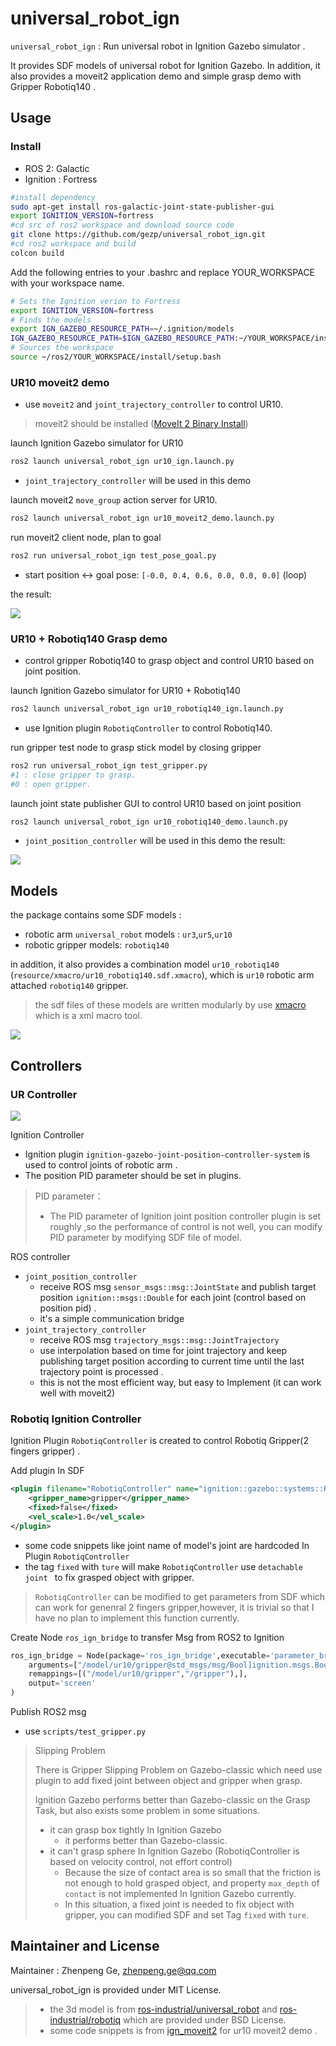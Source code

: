 # universal_robot_ign

 `universal_robot_ign`  : Run universal robot  in Ignition Gazebo simulator . 

It provides SDF models of universal robot for Ignition Gazebo. In addition, it also provides a moveit2 application demo and simple  grasp demo with Gripper Robotiq140 . 

## Usage

### Install

* ROS 2: Galactic
* Ignition : Fortress 

```bash
#install dependency
sudo apt-get install ros-galactic-joint-state-publisher-gui
export IGNITION_VERSION=fortress
#cd src of ros2 workspace and download source code
git clone https://github.com/gezp/universal_robot_ign.git
#cd ros2 workspace and build
colcon build
```

Add the following entries to your .bashrc and replace YOUR_WORKSPACE with your workspace name.
```bash
# Sets the Ignition verion to Fortress
export IGNITION_VERSION=fortress
# Finds the models
export IGN_GAZEBO_RESOURCE_PATH=~/.ignition/models
IGN_GAZEBO_RESOURCE_PATH=$IGN_GAZEBO_RESOURCE_PATH:~/YOUR_WORKSPACE/install/universal_robot_ign/share/universal_robot_ign/resource/models
# Sources the workspace
source ~/ros2/YOUR_WORKSPACE/install/setup.bash
```

###  UR10 moveit2 demo

* use  `moveit2` and `joint_trajectory_controller` to control UR10.

> moveit2 should be installed ([MoveIt 2 Binary Install](https://moveit.ros.org/install-moveit2/binary/))

launch Ignition Gazebo simulator for UR10 

```bash
ros2 launch universal_robot_ign ur10_ign.launch.py 
```

* `joint_trajectory_controller` will be used in this demo

launch moveit2 `move_group` action server for UR10.

```bash
ros2 launch universal_robot_ign ur10_moveit2_demo.launch.py 
```

run moveit2  client node, plan to goal

```bash
ros2 run universal_robot_ign test_pose_goal.py
```

* start position <-> goal pose:  `[-0.0, 0.4, 0.6, 0.0, 0.0, 0.0]`  (loop)

the result:

![](doc/imgs/ur10_moveit2_demo.gif)

### UR10 + Robotiq140 Grasp demo

* control gripper Robotiq140  to grasp object and control UR10  based on joint  position.

launch Ignition Gazebo simulator for UR10  + Robotiq140

```bash
ros2 launch universal_robot_ign ur10_robotiq140_ign.launch.py 
```

*  use  Ignition plugin `RobotiqController` to control Robotiq140.

run gripper test node to grasp stick model by closing gripper 

```bash
ros2 run universal_robot_ign test_gripper.py 
#1 : close gripper to grasp.
#0 : open gripper.
```

launch joint state publisher GUI to control UR10 based on joint position

```bash
ros2 launch universal_robot_ign ur10_robotiq140_demo.launch.py
```

*  `joint_position_controller` will be used in this demo
the result:

![](doc/imgs/ur10_robotiq140_grasp_demo.png)

## Models

the package contains some SDF models :

* robotic arm `universal_robot` models : `ur3`,`ur5`,`ur10` 
* robotic gripper models: `robotiq140 `

in addition, it also provides a combination model `ur10_robotiq140` (`resource/xmacro/ur10_robotiq140.sdf.xmacro`), which  is `ur10` robotic arm attached `robotiq140` gripper.

> the sdf files of these models are written modularly by use [xmacro](https://github.com/gezp/xmacro) which is a xml macro tool.

![](doc/imgs/ur10_robotiq140.png)

## Controllers

### UR Controller

![](doc/imgs/controller_struture.png)

Ignition Controller

* Ignition plugin `ignition-gazebo-joint-position-controller-system` is used to control joints of robotic arm .
* The position PID parameter should be set in plugins.

>  PID parameter：
>
> * The PID parameter of Ignition joint position controller plugin is set roughly ,so the performance of control is not well, you can modify PID parameter by modifying SDF file of model.

ROS controller

* `joint_position_controller` 
  *  receive ROS msg `sensor_msgs::msg::JointState` and publish target position `ignition::msgs::Double` for each joint (control based on position pid) . 
  * it's a simple communication bridge 
* `joint_trajectory_controller` 
  * receive ROS msg `trajectory_msgs::msg::JointTrajectory`
  * use interpolation based on time for joint trajectory and  keep publishing target position according to current time until the last trajectory point is processed .
  * this is not the most efficient way, but easy to Implement (it can work well with moveit2)

### Robotiq Ignition Controller

Ignition Plugin `RobotiqController`  is created to control Robotiq  Gripper(2 fingers gripper) . 

Add plugin In SDF

```xml
<plugin filename="RobotiqController" name="ignition::gazebo::systems::RobotiqController">
	<gripper_name>gripper</gripper_name>
    <fixed>false</fixed>
    <vel_scale>1.0</vel_scale>
</plugin>    
```

* some code snippets  like joint name of model's joint are hardcoded  In Plugin `RobotiqController` 
* the tag `fixed` with `ture`  will make `RobotiqController`  use `detachable joint ` to  fix  grasped object with gripper.

> `RobotiqController`  can be modified to get parameters from SDF which  can work for genenral 2 fingers gripper,however, it is trivial so that I have no plan to implement this function currently.

Create Node  `ros_ign_bridge`  to transfer Msg from ROS2 to Ignition

```python
ros_ign_bridge = Node(package='ros_ign_bridge',executable='parameter_bridge',
	arguments=["/model/ur10/gripper@std_msgs/msg/Bool]ignition.msgs.Boolean"],
	remappings=[("/model/ur10/gripper","/gripper"),],
    output='screen'
)
```

Publish ROS2 msg

* use `scripts/test_gripper.py`

> Slipping Problem
>
> There is Gripper Slipping Problem on Gazebo-classic which need use plugin to add fixed joint between object and gripper when grasp.   
>
> Ignition Gazebo performs better than Gazebo-classic on the Grasp Task, but also exists some problem in some situations.
>
> * it can grasp box tightly In Ignition Gazebo
>   * it performs better than Gazebo-classic.
> * it can't grasp sphere In Ignition Gazebo (RobotiqController is based on velocity control, not effort control)
>   * Because the size of contact area is so small that the friction is not enough to hold grasped object, and property `max_depth`  of `contact`  is not implemented In Ignition Gazebo currently.
>   * In this situation, a fixed joint is needed to fix object with gripper, you can modified SDF and set Tag `fixed` with `ture`.

## Maintainer and License

Maintainer : Zhenpeng Ge, [zhenpeng.ge@qq.com](mailto:zhenpeng.ge@qq.com)

universal_robot_ign is provided under MIT License.

> * the 3d model is from  [ros-industrial/universal_robot](https://github.com/ros-industrial/universal_robot) and  [ros-industrial/robotiq](https://github.com/ros-industrial/robotiq) which are provided under BSD License.
> * some code snippets is from [ign_moveit2](https://github.com/AndrejOrsula/ign_moveit2)  for ur10 moveit2 demo .
